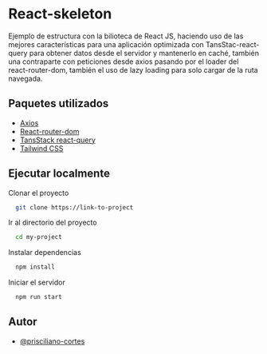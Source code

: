 # React-skeleton

Ejemplo de estructura con la bilioteca de React JS, haciendo uso de las mejores características para una aplicación optimizada con TansStac-react-query para obtener datos desde el servidor y mantenerlo en caché, también una contraparte con peticiones desde axios pasando por el loader del react-router-dom, también el uso de lazy loading para solo cargar de la ruta navegada.


## Paquetes utilizados

 - [Axios](https://axios-http.com/)
 - [React-router-dom](https://reactrouter.com/en/main)
 - [TansStack react-query](https://tanstack.com/)
 - [Tailwind CSS](https://tailwindcss.com/)


## Ejecutar localmente

Clonar el proyecto

```bash
  git clone https://link-to-project
```

Ir al directorio del proyecto

```bash
  cd my-project
```

Instalar dependencias

```bash
  npm install
```

Iniciar el servidor

```bash
  npm run start
```

## Autor

- [@prisciliano-cortes](https://github.com/Prisciliano-Cortes)

